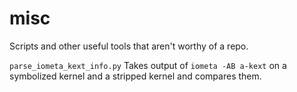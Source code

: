 # misc
Scripts and other useful tools that aren't worthy of a repo.

`parse_iometa_kext_info.py` Takes output of `iometa -AB a-kext` on a symbolized kernel and a stripped kernel and compares them.
